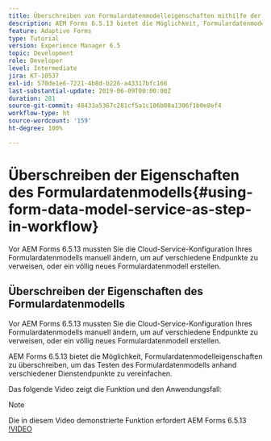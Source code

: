 ```yaml
---
title: Überschreiben von Formulardatenmodelleigenschaften mithilfe der OSGi-Konfiguration
description: AEM Forms 6.5.13 bietet die Möglichkeit, Formulardatenmodelleigenschaften zu überschreiben, um das Testen eines Formulardatenmodells mit verschiedenen Endpunkten zu vereinfachen.
feature: Adaptive Forms
type: Tutorial
version: Experience Manager 6.5
topic: Development
role: Developer
level: Intermediate
jira: KT-10537
exl-id: 570de1e6-7221-4b8d-b226-a43317bfc166
last-substantial-update: 2019-06-09T00:00:00Z
duration: 281
source-git-commit: 48433a5367c281cf5a1c106b08a1306f1b0e8ef4
workflow-type: ht
source-wordcount: '159'
ht-degree: 100%

---
```


# Überschreiben der Eigenschaften des Formulardatenmodells{#using-form-data-model-service-as-step-in-workflow}

Vor AEM Forms 6.5.13 mussten Sie die Cloud-Service-Konfiguration Ihres Formulardatenmodells manuell ändern, um auf verschiedene Endpunkte zu verweisen, oder ein völlig neues Formulardatenmodell erstellen.

## Überschreiben der Eigenschaften des Formulardatenmodells

Vor AEM Forms 6.5.13 mussten Sie die Cloud-Service-Konfiguration Ihres Formulardatenmodells manuell ändern, um auf verschiedene Endpunkte zu verweisen, oder ein völlig neues Formulardatenmodell erstellen.

AEM Forms 6.5.13 bietet die Möglichkeit, Formulardatenmodelleigenschaften zu überschreiben, um das Testen des Formulardatenmodells anhand verschiedener Dienstendpunkte zu vereinfachen.

Das folgende Video zeigt die Funktion und den Anwendungsfall:

>[!NOTE]
>Die in diesem Video demonstrierte Funktion erfordert AEM Forms 6.5.13
>[!VIDEO](https://video.tv.adobe.com/v/343762?quality=12&learn=on)
